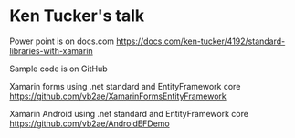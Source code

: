 # Ken Tucker's talk

Power point is on docs.com https://docs.com/ken-tucker/4192/standard-libraries-with-xamarin

Sample code is on GitHub

Xamarin forms using .net standard and EntityFramework core https://github.com/vb2ae/XamarinFormsEntityFramework

Xamarin Android using .net standard and EntityFramework core https://github.com/vb2ae/AndroidEFDemo
